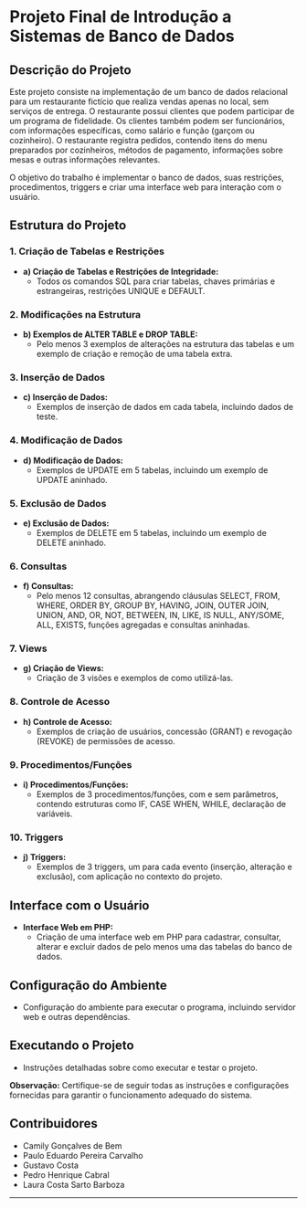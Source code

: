 # Projeto Final de Introdução a Sistemas de Banco de Dados 

## Descrição do Projeto

Este projeto consiste na implementação de um banco de dados relacional para um restaurante fictício que realiza vendas apenas no local, sem serviços de entrega. O restaurante possui clientes que podem participar de um programa de fidelidade. Os clientes também podem ser funcionários, com informações específicas, como salário e função (garçom ou cozinheiro). O restaurante registra pedidos, contendo itens do menu preparados por cozinheiros, métodos de pagamento, informações sobre mesas e outras informações relevantes.

O objetivo do trabalho é implementar o banco de dados, suas restrições, procedimentos, triggers e criar uma interface web para interação com o usuário.

## Estrutura do Projeto

### 1. Criação de Tabelas e Restrições

- **a) Criação de Tabelas e Restrições de Integridade:**
  - Todos os comandos SQL para criar tabelas, chaves primárias e estrangeiras, restrições UNIQUE e DEFAULT.

### 2. Modificações na Estrutura

- **b) Exemplos de ALTER TABLE e DROP TABLE:**
  - Pelo menos 3 exemplos de alterações na estrutura das tabelas e um exemplo de criação e remoção de uma tabela extra.

### 3. Inserção de Dados

- **c) Inserção de Dados:**
  - Exemplos de inserção de dados em cada tabela, incluindo dados de teste.

### 4. Modificação de Dados

- **d) Modificação de Dados:**
  - Exemplos de UPDATE em 5 tabelas, incluindo um exemplo de UPDATE aninhado.

### 5. Exclusão de Dados

- **e) Exclusão de Dados:**
  - Exemplos de DELETE em 5 tabelas, incluindo um exemplo de DELETE aninhado.

### 6. Consultas

- **f) Consultas:**
  - Pelo menos 12 consultas, abrangendo cláusulas SELECT, FROM, WHERE, ORDER BY, GROUP BY, HAVING, JOIN, OUTER JOIN, UNION, AND, OR, NOT, BETWEEN, IN, LIKE, IS NULL, ANY/SOME, ALL, EXISTS, funções agregadas e consultas aninhadas.

### 7. Views

- **g) Criação de Views:**
  - Criação de 3 visões e exemplos de como utilizá-las.

### 8. Controle de Acesso

- **h) Controle de Acesso:**
  - Exemplos de criação de usuários, concessão (GRANT) e revogação (REVOKE) de permissões de acesso.

### 9. Procedimentos/Funções

- **i) Procedimentos/Funções:**
  - Exemplos de 3 procedimentos/funções, com e sem parâmetros, contendo estruturas como IF, CASE WHEN, WHILE, declaração de variáveis.

### 10. Triggers

- **j) Triggers:**
  - Exemplos de 3 triggers, um para cada evento (inserção, alteração e exclusão), com aplicação no contexto do projeto.

## Interface com o Usuário

- **Interface Web em PHP:**
  - Criação de uma interface web em PHP para cadastrar, consultar, alterar e excluir dados de pelo menos uma das tabelas do banco de dados.

## Configuração do Ambiente

- Configuração do ambiente para executar o programa, incluindo servidor web e outras dependências.

## Executando o Projeto

- Instruções detalhadas sobre como executar e testar o projeto.

**Observação:** Certifique-se de seguir todas as instruções e configurações fornecidas para garantir o funcionamento adequado do sistema.

## Contribuidores

- Camily Gonçalves de Bem 
- Paulo Eduardo Pereira Carvalho 
- Gustavo Costa 
- Pedro Henrique Cabral 
- Laura Costa Sarto Barboza

---
